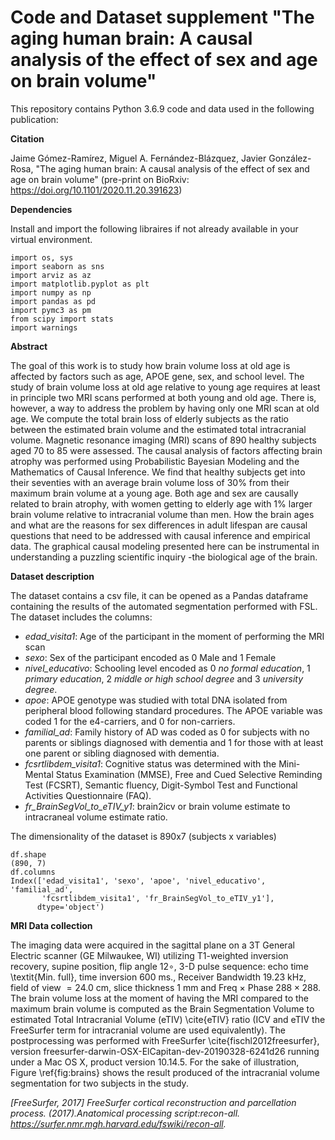# Code and Dataset supplement "The aging human brain: A causal analysis of the effect of sex and age on brain volume"

This repository contains Python 3.6.9 code and data used in the following publication:

**Citation**

Jaime Gómez-Ramírez, Miguel A. Fernández-Blázquez, Javier González-Rosa, "The aging human brain: A causal analysis of the effect of sex and age on brain volume" (pre-print on BioRxiv: https://doi.org/10.1101/2020.11.20.391623)

**Dependencies**

Install and import the following libraires if not already available in your virtual environment. 
```
import os, sys
import seaborn as sns
import arviz as az
import matplotlib.pyplot as plt
import numpy as np
import pandas as pd
import pymc3 as pm
from scipy import stats
import warnings
```   

**Abstract**

The goal of this work is to study how brain volume loss at old age is affected by factors such as age, APOE gene, sex, and school level. The study of brain volume loss at old age relative to young age requires at least in principle two MRI scans performed at both young and old age. There is, however, a way to address the problem by having only one MRI scan at old age. We compute the total brain loss of elderly subjects as the ratio between the estimated brain volume and the estimated total intracranial volume. Magnetic resonance imaging (MRI) scans of 890 healthy subjects aged 70 to 85 were assessed. The causal analysis of factors affecting brain atrophy was performed using Probabilistic Bayesian Modeling and the Mathematics of Causal Inference.
We find that healthy subjects get into their seventies with an average brain volume loss of 30% from their maximum brain volume at a young age. Both age and sex are causally related to brain atrophy, with women getting to elderly age with 1\% larger brain volume relative to intracranial volume than men. 
How the brain ages and what are the reasons for sex differences in adult lifespan are causal questions that need to be addressed with causal inference and empirical data. The graphical causal modeling presented here can be instrumental in understanding a puzzling scientific inquiry -the biological age of the brain.

**Dataset description**

The dataset contains a csv file, it can be opened as a Pandas dataframe containing the results of the automated segmentation performed with FSL. The dataset includes the columns:

- _edad_visita1_: Age of the participant in the moment of performing the MRI scan 
- _sexo_: Sex of the participant encoded as 0 Male and 1 Female
- _nivel_educativo_: Schooling level encoded as 0 _no formal education_, 1 _primary education_, 2 _middle or high school degree_ and 3 _university degree_. 
- _apoe_: APOE genotype was studied with total DNA isolated from peripheral blood following standard procedures. The APOE variable was coded 1 for the e4-carriers, and 0 for non-carriers. 
- _familial_ad_: Family history of AD was coded as 0 for subjects with no parents or siblings diagnosed with dementia and 1 for those with at least one parent or sibling diagnosed with dementia.
- _fcsrtlibdem_visita1_: Cognitive status was determined with the Mini-Mental Status Examination (MMSE), Free and Cued Selective Reminding Test (FCSRT), Semantic fluency, Digit-Symbol Test and Functional Activities Questionnaire (FAQ). 
- _fr_BrainSegVol_to_eTIV_y1_: brain2icv or brain volume estimate to intracraneal volume estimate ratio. 

The dimensionality of the dataset is 890x7 (subjects x variables)
```
df.shape
(890, 7)
df.columns
Index(['edad_visita1', 'sexo', 'apoe', 'nivel_educativo', 'familial_ad',
       'fcsrtlibdem_visita1', 'fr_BrainSegVol_to_eTIV_y1'],
      dtype='object')
```   
**MRI Data collection**

The imaging data were acquired in the sagittal plane on a 3T General Electric scanner (GE Milwaukee, WI) utilizing T1-weighted inversion recovery, supine position, flip angle $12\circ$, 3-D pulse sequence: echo time \textit{Min. full}, time inversion 600 ms., Receiver Bandwidth $19.23$ kHz, field of view $= 24.0$ cm, slice thickness $1$ mm and Freq $\times$ Phase $288 \times 288$. The brain volume loss at the moment of having the MRI compared to the maximum brain volume is computed as the Brain Segmentation Volume to estimated Total Intracranial Volume (eTIV) \cite{eTIV} ratio (ICV and eTIV the FreeSurfer term for intracranial volume are used equivalently). The postprocessing was performed with FreeSurfer \cite{fischl2012freesurfer}, version freesurfer-darwin-OSX-ElCapitan-dev-20190328-6241d26 running under a Mac OS X, product version 10.14.5. For the sake of illustration, Figure \ref{fig:brains} shows the result produced of the intracranial volume segmentation for two subjects in the study. 

_[FreeSurfer, 2017] FreeSurfer cortical reconstruction and parcellation process. (2017).Anatomical processing script:recon-all.
https://surfer.nmr.mgh.harvard.edu/fswiki/recon-all._

